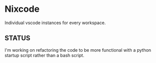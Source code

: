 # Nixcode

Individual vscode instances for every workspace.

## STATUS

I'm working on refactoring the code to be more functional with a python startup script rather than a bash script.



